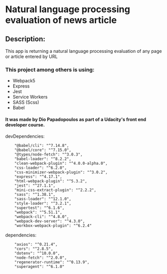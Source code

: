 # Natural language processing evaluation of news article

## Description:

This app is returning a natural language processing evaluation of any page or article entered by URL

### This project among others is using:

- Webpack5
- Express
- Jest
- Service Workers
- SASS (Scss)
- Babel

#### It was made by Dio Papadopoulos as part of a Udacity's front end developer course.


devDependencies: 
```
    "@babel/cli": "^7.14.8",
    "@babel/core": "^7.15.0",
    "@types/node-fetch": "^3.0.3",
    "babel-loader": "^8.2.2",
    "clean-webpack-plugin": "^4.0.0-alpha.0",
    "css-loader": "^6.2.0",
    "css-minimizer-webpack-plugin": "^3.0.2",
    "express": "^4.17.1",
    "html-webpack-plugin": "^5.3.2",
    "jest": "^27.1.1",
    "mini-css-extract-plugin": "^2.2.2",
    "sass": "^1.38.1",
    "sass-loader": "^12.1.0",
    "style-loader": "^3.2.1",
    "supertest": "^6.1.6",
    "webpack": "^5.51.1",
    "webpack-cli": "^4.8.0",
    "webpack-dev-server": "^4.3.0",
    "workbox-webpack-plugin": "^6.2.4"
```
  dependencies:
```
    "axios": "^0.21.4",
    "cors": "^2.8.5",
    "dotenv": "^10.0.0",
    "node-fetch": "^2.0.0",
    "regenerator-runtime": "^0.13.9",
    "superagent": "^6.1.0"
```
